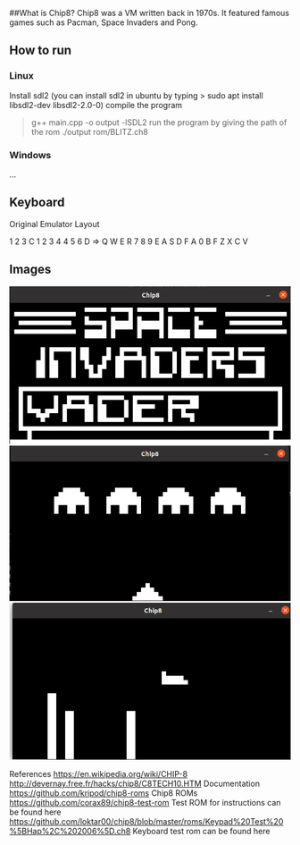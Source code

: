 ##What is Chip8?
Chip8 was a VM written back in 1970s. It featured famous games such as Pacman, Space Invaders and Pong.

## How to run
### Linux
Install sdl2 (you can install sdl2 in ubuntu by typing > sudo apt install libsdl2-dev libsdl2-2.0-0)
compile the program
> g++ main.cpp -o output -lSDL2
run the program by giving the path of the rom
> ./output rom/BLITZ.ch8
### Windows
...

## Keyboard

Original               Emulator
Layout 

1 2 3 C                1 2 3 4
4 5 6 D      =>        Q W E R
7 8 9 E                A S D F
A 0 B F                Z X C V

## Images
![space invaders](/screenshots/sc1.png)
![space invaders](/screenshots/sc2.png)
![blitz](/screenshots/sc3.png)

References
https://en.wikipedia.org/wiki/CHIP-8
http://devernay.free.fr/hacks/chip8/C8TECH10.HTM Documentation
https://github.com/kripod/chip8-roms Chip8 ROMs
https://github.com/corax89/chip8-test-rom Test ROM for instructions can be found here
https://github.com/loktar00/chip8/blob/master/roms/Keypad%20Test%20%5BHap%2C%202006%5D.ch8 Keyboard test rom can be found here
